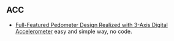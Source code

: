 ## ACC
- [Full-Featured Pedometer Design Realized with 3-Axis Digital Accelerometer](https://www.analog.com/en/resources/analog-dialogue/articles/pedometer-design-3-axis-digital-acceler.html) easy and simple way, no code.

